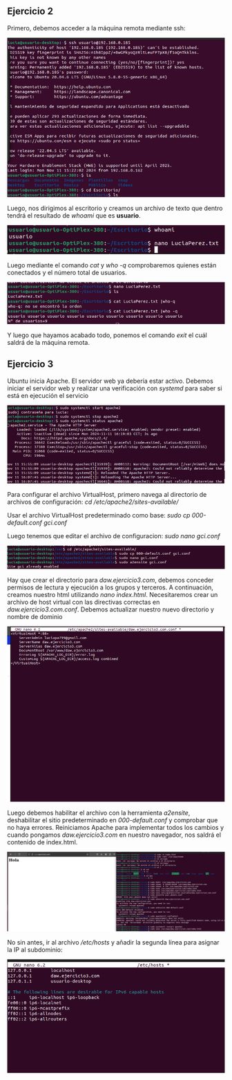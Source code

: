 ## Ejercicio 2
Primero, debemos acceder a la máquina remota mediante ssh:

![Servidor](Imagenes/entrarServidor.png)

Luego, nos dirigimos al escritorio y creamos un archivo de texto que dentro tendrá el resultado de _whoami_ que es **usuario**.

![Whoami](Imagenes/whoami.png)

Luego mediante el comando _cat_ y _who -q_ comprobaremos quienes están conectados y el número total de usuarios.

![Usuarios Conectados](Imagenes/comprobarUsuarios.png)

Y luego que hayamos acabado todo, ponemos el comando _exit_ el cuál saldrá de la máquina remota.

## Ejercicio 3

Ubuntu inicia Apache. El servidor web ya debería estar activo. Debemos iniciar el servidor web y realizar una verificación con _systemd_ para saber si está en ejecución el servicio

![apache](Imagenes/apache.png)

Para configurar el archivo VirtualHost, primero navega al directorio de archivos de configuración: _cd /etc/apache2/sites-available/_

Usar el archivo VirtualHost predeterminado como base: _sudo cp 000-default.conf gci.conf_

Luego tenemos que editar el archivo de configuracion: _sudo nano gci.conf_

![Configuracion Host](Imagenes/configHost.png)

Hay que crear el directorio para _daw.ejercicio3.com_, debemos conceder permisos de lectura y ejecución a los grupos y terceros. A continuación, creamos nuestro html utilizando _nano index.html_. 
Necesitaremos crear un archivo de host virtual con las directivas correctas en _daw.ejercicio3.com.conf_.
Debemos actualizar nuestro nuevo directorio y nombre de dominio

![Dominio](Imagenes/nombreDominio.png)

Luego debemos habilitar el archivo con la herramienta _a2ensite_, deshabilitar el sitio predeterminado en _000-default.conf_ y comprobar que no haya errores. Reiniciamos Apache para implementar todos los cambios y cuando pongamos _daw.ejercicio3.com_ en nuestro navegador, nos saldrá el contenido de index.html.

![Final](Imagenes/final.png)

No sin antes, ir al archivo _/etc/hosts_ y añadir la segunda línea para asignar la IP al subdominio:

![IP](Imagenes/IPpagina.png)



